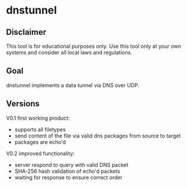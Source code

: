 # dnstunnel

## Disclaimer

This tool is for educational purposes only. Use this tool only at your own systems and consider all local laws and regulations.

## Goal

dnstunnel implements a data tunnel via DNS over UDP. 

## Versions

V0.1 first working product:
  - supports all filetypes
  - send content of the file via valid dns packages from source to target
  - packages are echo'd

V0.2 improved functionality:
  - server respond to query with valid DNS packet
  - SHA-256 hash validation of echo'd packets
  - waiting for response to ensure correct order
